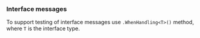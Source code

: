 

### Interface messages

To support testing of interface messages use `.WhenHandling<T>()` method, where `T` is the interface type.
